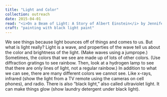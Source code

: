 ```yaml
---
title: "Light and Color"
collection: outreach
date: 2015-04-01
read: "<i>On a Beam of Light: A Story of Albert Einstein</i> by Jennifer Berne"
craft: "painting with black light paint"
---
```


We see things because light bounces off of things and comes to us. But what is light really?
Light is a wave, and properties of the wave tell us about the color and brightness of the light. (Make waves using a jumprope.)
Sometimes, the colors that we see are made up of lots of other colors. (Use diffraction gratings to see rainbow. Then, look at a hydrogen lamp to see that there are only lines of light, not a regular rainbow.)
In addition to what we can see, there are many different colors we cannot see. Like x-rays, infrared (show the light from a TV remote using the cameras on cell phones), and radio.
There is also “black light,” also called ultraviolet light. It can make things glow (show laundry detergent under black light).
